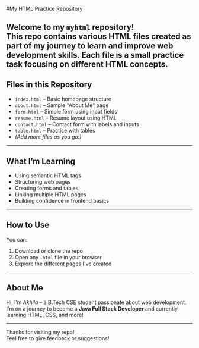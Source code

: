 #My HTML Practice Repository

Welcome to my `myhtml` repository!  
This repo contains various **HTML files** created as part of my journey to learn and improve web development skills. Each file is a small practice task focusing on different HTML concepts.
---
## Files in this Repository

- `index.html` – Basic homepage structure
- `about.html` – Sample "About Me" page
- `form.html` – Simple form using input fields
- `resume.html` – Resume layout using HTML
- `contact.html` – Contact form with labels and inputs
- `table.html` – Practice with tables
- *(Add more files as you go!)*

---

## What I’m Learning

- Using semantic HTML tags
- Structuring web pages
- Creating forms and tables
- Linking multiple HTML pages
- Building confidence in frontend basics

---

## How to Use

You can:
1. Download or clone the repo
2. Open any `.html` file in your browser
3. Explore the different pages I've created 

---

## About Me

Hi, I’m *Akhila* – a B.Tech CSE student passionate about web development.  
I'm on a journey to become a **Java Full Stack Developer** and currently learning HTML, CSS, and more!

---

Thanks for visiting my repo!   
Feel free to give feedback or suggestions!

